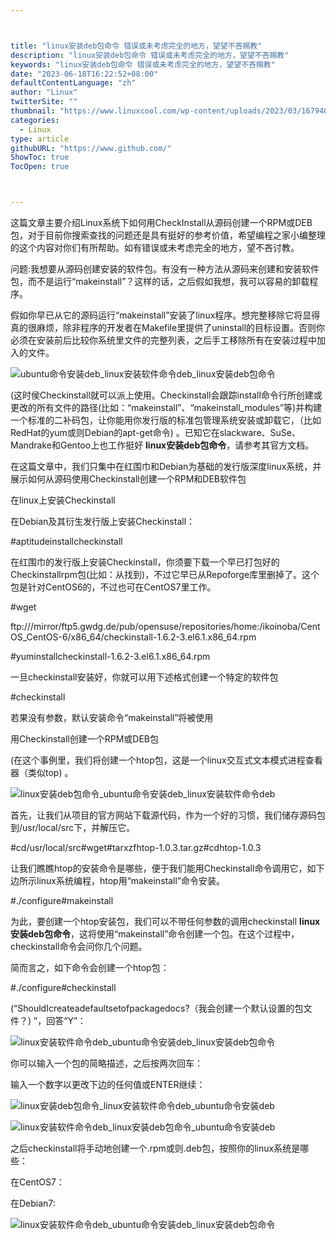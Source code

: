 ```yaml
---



title: "linux安装deb包命令 错误或未考虑完全的地方，望望不吝赐教"
description: "linux安装deb包命令 错误或未考虑完全的地方，望望不吝赐教"
keywords: "linux安装deb包命令 错误或未考虑完全的地方，望望不吝赐教"
date: "2023-06-18T16:22:52+08:00"
defaultContentLanguage: "zh"
author: "Linux"
twitterSite: ""
thumbnail: "https://www.linuxcool.com/wp-content/uploads/2023/03/1679407403733_0.jpg"
categories:
  - Linux
type: article
githubURL: "https://www.github.com/"
ShowToc: true
TocOpen: true



---
```


这篇文章主要介绍Linux系统下如何用CheckInstall从源码创建一个RPM或DEB包，对于目前你搜索查找的问题还是具有挺好的参考价值，希望编程之家小编整理的这个内容对你们有所帮助。如有错误或未考虑完全的地方，望不吝讨教。

问题:我想要从源码创建安装的软件包。有没有一种方法从源码来创建和安装软件包，而不是运行“makeinstall”？这样的话，之后假如我想，我可以容易的卸载程序。

假如你早已从它的源码运行“makeinstall”安装了linux程序。想完整移除它将显得真的很麻烦，除非程序的开发者在Makefile里提供了uninstall的目标设置。否则你必须在安装前后比较你系统里文件的完整列表，之后手工移除所有在安装过程中加入的文件。

![ubuntu命令安装deb_linux安装软件命令deb_linux安装deb包命令](https://www.linuxcool.com/wp-content/uploads/2023/03/1679407403733_0.jpg)

(这时侯Checkinstall就可以派上使用。Checkinstall会跟踪install命令行所创建或更改的所有文件的路径(比如：“makeinstall”、“makeinstall_modules”等)并构建一个标准的二补码包，让你能用你发行版的标准包管理系统安装或卸载它，（比如RedHat的yum或则Debian的apt-get命令) 。已知它在slackware、SuSe、Mandrake和Gentoo上也工作挺好 **linux安装deb包命令**，请参考其官方文档。

在这篇文章中，我们只集中在红围巾和Debian为基础的发行版深度linux系统，并展示如何从源码使用Checkinstall创建一个RPM和DEB软件包

在linux上安装Checkinstall

在Debian及其衍生发行版上安装Checkinstall：

#aptitudeinstallcheckinstall

在红围巾的发行版上安装Checkinstall，你须要下载一个早已打包好的Checkinstallrpm包(比如：从找到)，不过它早已从Repoforge库里删掉了。这个包是针对CentOS6的，不过也可在CentOS7里工作。

#wget

ftp:///mirror/ftp5.gwdg.de/pub/opensuse/repositories/home:/ikoinoba/CentOS_CentOS-6/x86_64/checkinstall-1.6.2-3.el6.1.x86_64.rpm

#yuminstallcheckinstall-1.6.2-3.el6.1.x86_64.rpm

一旦checkinstall安装好，你就可以用下述格式创建一个特定的软件包

#checkinstall

若果没有参数，默认安装命令“makeinstall”将被使用

用Checkinstall创建一个RPM或DEB包

(在这个事例里，我们将创建一个htop包，这是一个linux交互式文本模式进程查看器（类似top) 。

![linux安装deb包命令_ubuntu命令安装deb_linux安装软件命令deb](https://www.linuxcool.com/wp-content/uploads/2023/03/1679407403733_1.png)

首先，让我们从项目的官方网站下载源代码，作为一个好的习惯，我们储存源码包到/usr/local/src下，并解压它。

#cd/usr/local/src#wget#tarxzfhtop-1.0.3.tar.gz#cdhtop-1.0.3

让我们瞧瞧htop的安装命令是哪些，便于我们能用Checkinstall命令调用它，如下边所示linux系统编程，htop用“makeinstall”命令安装。

#./configure#makeinstall

为此，要创建一个htop安装包，我们可以不带任何参数的调用checkinstall **linux安装deb包命令**，这将使用“makeinstall”命令创建一个包。在这个过程中，checkinstall命令会问你几个问题。

简而言之，如下命令会创建一个htop包：

#./configure#checkinstall

(“ShouldIcreateadefaultsetofpackagedocs?（我会创建一个默认设置的包文件？) ”，回答“Y”：

![linux安装软件命令deb_ubuntu命令安装deb_linux安装deb包命令](https://www.linuxcool.com/wp-content/uploads/2023/03/1679407403733_2.jpg)

你可以输入一个包的简略描述，之后按两次回车：

输入一个数字以更改下边的任何值或ENTER继续：

![linux安装deb包命令_linux安装软件命令deb_ubuntu命令安装deb](https://www.linuxcool.com/wp-content/uploads/2023/03/1679407403733_4.png)

![linux安装软件命令deb_linux安装deb包命令_ubuntu命令安装deb](https://www.linuxcool.com/wp-content/uploads/2023/03/1679407403733_5.jpg)

之后checkinstall将手动地创建一个.rpm或则.deb包，按照你的linux系统是哪些：

在CentOS7：

在Debian7:

![linux安装软件命令deb_ubuntu命令安装deb_linux安装deb包命令](https://www.linuxcool.com/wp-content/uploads/2023/03/1679407403733_6.jpg)